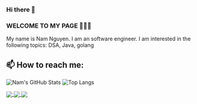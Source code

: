 ### Hi there 👋

<!--
**NamNV2496/namnv2496** is a ✨ _special_ ✨ repository because its `README.md` (this file) appears on your GitHub profile.

Here are some ideas to get you started:

- 🔭 I’m currently working on ...
- 🌱 I’m currently learning ...
- 👯 I’m looking to collaborate on ...
- 🤔 I’m looking for help with ...
- 💬 Ask me about ...
- 📫 How to reach me: ...
- 😄 Pronouns: ...
- ⚡ Fun fact: ...
-->

### WELCOME TO MY PAGE 👋👋👋
My name is Nam Nguyen. I am an software engineer. I am interested in the following topics: DSA, Java, golang<br>
## 📫 How to reach me: 

<!--
![Nam's github stats](https://github-readme-stats-git-masterrstaa-rickstaa.vercel.app/api?username=NamNV2496&show_icons=true&theme=tokyonight&hide=contribs,prs,issues)
-->

![Nam's GitHub Stats](https://github-readme-stats.vercel.app/api?username=NamNV2496&show_icons=true&theme=dracula&line_height=40)
![Top Langs](https://github-readme-stats.vercel.app/api/top-langs/?username=NamNV2496&theme=dracula&hide=css,html,javascript)

<!--
<a href="https://github.com/NamNV2496/zipResponse/">
  <img align="center" src="https://github-readme-stats.anuraghazra1.vercel.app/api/pin/?username=NamNV2496&repo=zipResponse&theme=radical" />
</a>
-->

<a href="https://github.com/NamNV2496/go-social-network-demo/">
  <img align="center" src="https://github-readme-stats.anuraghazra1.vercel.app/api/pin/?username=NamNV2496&repo=go-social-network-demo&theme=radical" />
</a>
<a href="https://github.com/NamNV2496/go-coffee-shop-demo/">
  <img align="center" src="https://github-readme-stats.anuraghazra1.vercel.app/api/pin/?username=NamNV2496&repo=go-coffee-shop-demo&theme=merko" />
</a>

<a href="https://github.com/NamNV2496/auditing/">
  <!-- Change the `github-readme-stats.anuraghazra1.vercel.app` to `github-readme-stats.vercel.app`  -->
  <img align="center" src="https://github-readme-stats.anuraghazra1.vercel.app/api/pin/?username=NamNV2496&repo=auditing&theme=merko" />
</a>

